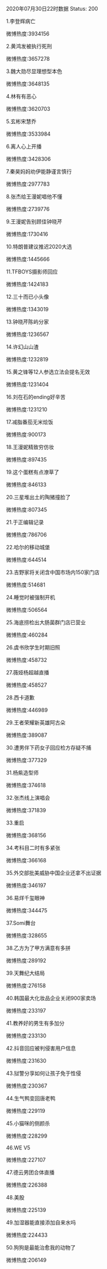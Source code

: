 2020年07月30日22时数据
Status: 200

1.李登辉病亡

微博热度:3934156

2.黄鸿发被执行死刑

微博热度:3657278

3.魏大勋尽显理想型本色

微博热度:3648135

4.林有有恶心

微博热度:3620703

5.玄彬宋慧乔

微博热度:3533984

6.离人心上开播

微博热度:3428306

7.秦昊妈妈劝伊能静谨言慎行

微博热度:2977783

8.张杰给王漫妮唱他不懂

微博热度:2739776

9.王漫妮告别顾佳钟晓芹

微博热度:1730416

10.特朗普建议推迟2020大选

微博热度:1445666

11.TFBOYS摄影师回应

微博热度:1424183

12.三十而已小头像

微博热度:1343019

13.钟晓芹陈屿分家

微博热度:1236567

14.许幻山山渣

微博热度:1232819

15.黄之锋等12人参选立法会提名无效

微博热度:1231404

16.刘在石的ending好辛苦

微博热度:1231210

17.减脂番茄无米烩饭

微博热度:900173

18.王漫妮精致穷仿妆

微博热度:897435

19.这个蛋糕有点潦草了

微博热度:846133

20.三星堆出土的陶猪撞脸了

微博热度:807345

21.于正编辑记录

微博热度:786706

22.哈尔的移动城堡

微博热度:644514

23.吉野家将关闭含中国市场内150家门店

微博热度:514681

24.睡觉时被强制开机

微博热度:506564

25.海底捞检出大肠菌群门店已营业

微博热度:460284

26.虞书欣学生时期旧照

微博热度:458732

27.薇娅杨超越直播

微博热度:458527

28.西卡道歉

微博热度:446989

29.王者荣耀新英雄阿古朵

微博热度:389087

30.遭男伴下药女子回应检方存疑不捕

微博热度:377329

31.杨紫造型师

微博热度:374618

32.张杰线上演唱会

微博热度:371839

33.重启

微博热度:368156

34.考科目二时有多紧张

微博热度:366168

35.外交部批美威胁中国企业还拿不出证据

微博热度:346197

36.易烊千玺眼神

微博热度:344475

37.Somi舞台

微博热度:328655

38.乙方为了甲方满意有多拼

微博热度:289192

39.天舞纪大结局

微博热度:276158

40.韩国最大化妆品企业关闭900家卖场

微博热度:233197

41.教养好的男生有多加分

微博热度:233130

42.抖音回应被判侵害用户信息

微博热度:231630

43.狱警分享如何让孩子免于性侵

微博热度:230367

44.生气鸭变回唐老鸭

微博热度:229119

45.小猫咪的侧颜杀

微博热度:228299

46.WE V5

微博热度:227107

47.德云男团合体直播

微博热度:226388

48.美股

微博热度:225139

49.加湿器能直接添加自来水吗

微博热度:224433

50.狗狗是最能治愈我的动物了

微博热度:206149

